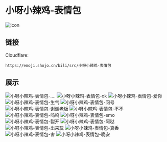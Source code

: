 # 小呀小辣鸡-表情包
![icon](https://emoji.shojo.cn/bili/src/小呀小辣鸡-表情包/icon.png)
## 链接
Cloudflare:
```
https://emoji.shojo.cn/bili/src/小呀小辣鸡-表情包
```
## 展示
![小呀小辣鸡-表情包-....](https://emoji.shojo.cn/bili/src/小呀小辣鸡-表情包/小呀小辣鸡-表情包-.....png)
![小呀小辣鸡-表情包-ok](https://emoji.shojo.cn/bili/src/小呀小辣鸡-表情包/小呀小辣鸡-表情包-ok.png)
![小呀小辣鸡-表情包-爱你](https://emoji.shojo.cn/bili/src/小呀小辣鸡-表情包/小呀小辣鸡-表情包-爱你.png)
![小呀小辣鸡-表情包-生气](https://emoji.shojo.cn/bili/src/小呀小辣鸡-表情包/小呀小辣鸡-表情包-生气.png)
![小呀小辣鸡-表情包-问号](https://emoji.shojo.cn/bili/src/小呀小辣鸡-表情包/小呀小辣鸡-表情包-问号.png)
![小呀小辣鸡-表情包-谢谢老板](https://emoji.shojo.cn/bili/src/小呀小辣鸡-表情包/小呀小辣鸡-表情包-谢谢老板.png)
![小呀小辣鸡-表情包-不不](https://emoji.shojo.cn/bili/src/小呀小辣鸡-表情包/小呀小辣鸡-表情包-不不.png)
![小呀小辣鸡-表情包-呜呜](https://emoji.shojo.cn/bili/src/小呀小辣鸡-表情包/小呀小辣鸡-表情包-呜呜.png)
![小呀小辣鸡-表情包-emo](https://emoji.shojo.cn/bili/src/小呀小辣鸡-表情包/小呀小辣鸡-表情包-emo.png)
![小呀小辣鸡-表情包-裂开](https://emoji.shojo.cn/bili/src/小呀小辣鸡-表情包/小呀小辣鸡-表情包-裂开.png)
![小呀小辣鸡-表情包-阿哒](https://emoji.shojo.cn/bili/src/小呀小辣鸡-表情包/小呀小辣鸡-表情包-阿哒.png)
![小呀小辣鸡-表情包-出来玩](https://emoji.shojo.cn/bili/src/小呀小辣鸡-表情包/小呀小辣鸡-表情包-出来玩.png)
![小呀小辣鸡-表情包-真香](https://emoji.shojo.cn/bili/src/小呀小辣鸡-表情包/小呀小辣鸡-表情包-真香.png)
![小呀小辣鸡-表情包-害](https://emoji.shojo.cn/bili/src/小呀小辣鸡-表情包/小呀小辣鸡-表情包-害.png)
![小呀小辣鸡-表情包-晚安](https://emoji.shojo.cn/bili/src/小呀小辣鸡-表情包/小呀小辣鸡-表情包-晚安.png)
